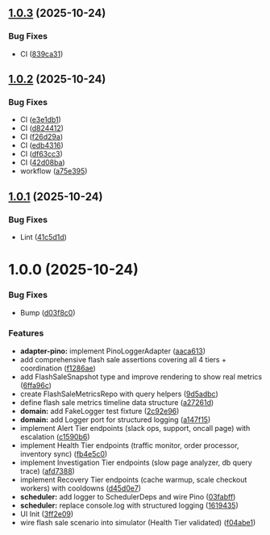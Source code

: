 ## [1.0.3](https://github.com/bcanfield/mvpmvp/compare/v1.0.2...v1.0.3) (2025-10-24)


### Bug Fixes

* CI ([839ca31](https://github.com/bcanfield/mvpmvp/commit/839ca31ce77c75f8086cbdb404fb8d6fc3a45560))

## [1.0.2](https://github.com/bcanfield/mvpmvp/compare/v1.0.1...v1.0.2) (2025-10-24)


### Bug Fixes

* CI ([e3e1db1](https://github.com/bcanfield/mvpmvp/commit/e3e1db139d0a853157d06787269c40807aeb2df0))
* CI ([d824412](https://github.com/bcanfield/mvpmvp/commit/d8244120f050ecb36c010985d6e9a9f82e3eb790))
* CI ([f26d29a](https://github.com/bcanfield/mvpmvp/commit/f26d29a6b7d7f5a32481d8d9b7cbaf4ed88ae064))
* CI ([edb4316](https://github.com/bcanfield/mvpmvp/commit/edb4316bb4da28a3869bd469e8e60e3ac030d921))
* CI ([df63cc3](https://github.com/bcanfield/mvpmvp/commit/df63cc3510a1cd24a1d2856c702bf48c9ddc256c))
* CI ([42d08ba](https://github.com/bcanfield/mvpmvp/commit/42d08ba0f7d3b63dc445910c1ebfb430e9051b53))
* workflow ([a75e395](https://github.com/bcanfield/mvpmvp/commit/a75e39561beadc2e14838ad5bb71aeb6fdd36669))

## [1.0.1](https://github.com/bcanfield/mvpmvp/compare/v1.0.0...v1.0.1) (2025-10-24)


### Bug Fixes

* Lint ([41c5d1d](https://github.com/bcanfield/mvpmvp/commit/41c5d1d26804c065a235dfd13f4f8fef8fabf2f4))

# 1.0.0 (2025-10-24)


### Bug Fixes

* Bump ([d03f8c0](https://github.com/bcanfield/mvpmvp/commit/d03f8c0067918b83ffaf3fb949880b504289a5dd))


### Features

* **adapter-pino:** implement PinoLoggerAdapter ([aaca613](https://github.com/bcanfield/mvpmvp/commit/aaca6135af69e3d5570a87fbfb5b39d076396440))
* add comprehensive flash sale assertions covering all 4 tiers + coordination ([f1286ae](https://github.com/bcanfield/mvpmvp/commit/f1286ae100847cf888527e445b177c85ef9a896b))
* add FlashSaleSnapshot type and improve rendering to show real metrics ([6ffa96c](https://github.com/bcanfield/mvpmvp/commit/6ffa96c67078ac826adfd9caa3e6ad99878be9f1))
* create FlashSaleMetricsRepo with query helpers ([9d5adbc](https://github.com/bcanfield/mvpmvp/commit/9d5adbc15d5df5c8da861b97cd02ae9c86c1ddb7))
* define flash sale metrics timeline data structure ([a27261d](https://github.com/bcanfield/mvpmvp/commit/a27261d0ecb90bbca64c6a14f24a147c314e33a6))
* **domain:** add FakeLogger test fixture ([2c92e96](https://github.com/bcanfield/mvpmvp/commit/2c92e969201c5cb9b467c2bc38ad5e976f14aa53))
* **domain:** add Logger port for structured logging ([a147f15](https://github.com/bcanfield/mvpmvp/commit/a147f1506463703228ef45320dc6d34b55d2ec4e))
* implement Alert Tier endpoints (slack ops, support, oncall page) with escalation ([c1590b6](https://github.com/bcanfield/mvpmvp/commit/c1590b69a5c75c5ab94d541d2fd2402313cbb6a1))
* implement Health Tier endpoints (traffic monitor, order processor, inventory sync) ([fb4e5c0](https://github.com/bcanfield/mvpmvp/commit/fb4e5c0e5c0cc89f3cf55c53fa5cc505f05e1609))
* implement Investigation Tier endpoints (slow page analyzer, db query trace) ([afd7388](https://github.com/bcanfield/mvpmvp/commit/afd7388018ba92171f1a92854c1b9b449b71833c))
* implement Recovery Tier endpoints (cache warmup, scale checkout workers) with cooldowns ([d45d0e7](https://github.com/bcanfield/mvpmvp/commit/d45d0e79839cedda54be55337bd35e1dcbe51e17))
* **scheduler:** add logger to SchedulerDeps and wire Pino ([03fabff](https://github.com/bcanfield/mvpmvp/commit/03fabffc979758cbc07b5b84b39b388328c54479))
* **scheduler:** replace console.log with structured logging ([1619435](https://github.com/bcanfield/mvpmvp/commit/1619435617940e3039973adf7d1956dfad4abfd8))
* UI Init ([3ff2e09](https://github.com/bcanfield/mvpmvp/commit/3ff2e0934e14094c2b27fd23536dd106232b767d))
* wire flash sale scenario into simulator (Health Tier validated) ([f04abe1](https://github.com/bcanfield/mvpmvp/commit/f04abe1bfb1de1ed60f92a491ebb79becd8fe4e7))
